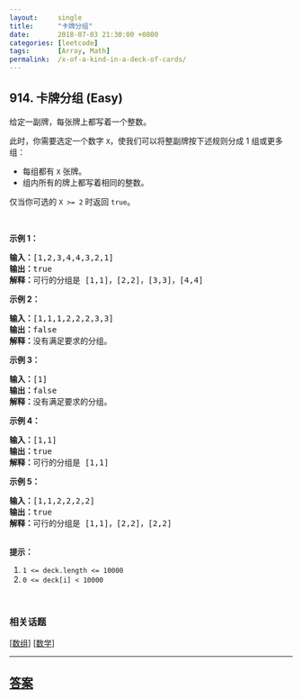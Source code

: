 ```yaml
---
layout:     single
title:      "卡牌分组"
date:       2018-07-03 21:30:00 +0800
categories: [leetcode]
tags:       [Array, Math]
permalink:  /x-of-a-kind-in-a-deck-of-cards/
---
```


## 914. 卡牌分组 (Easy)

<p>给定一副牌，每张牌上都写着一个整数。</p>

<p>此时，你需要选定一个数字 <code>X</code>，使我们可以将整副牌按下述规则分成 1 组或更多组：</p>

<ul>
	<li>每组都有&nbsp;<code>X</code>&nbsp;张牌。</li>
	<li>组内所有的牌上都写着相同的整数。</li>
</ul>

<p>仅当你可选的 <code>X &gt;= 2</code> 时返回&nbsp;<code>true</code>。</p>

<p>&nbsp;</p>

<p><strong>示例 1：</strong></p>

<pre><strong>输入：</strong>[1,2,3,4,4,3,2,1]
<strong>输出：</strong>true
<strong>解释：</strong>可行的分组是 [1,1]，[2,2]，[3,3]，[4,4]
</pre>

<p><strong>示例 2：</strong></p>

<pre><strong>输入：</strong>[1,1,1,2,2,2,3,3]
<strong>输出：</strong>false
<strong>解释：</strong>没有满足要求的分组。
</pre>

<p><strong>示例 3：</strong></p>

<pre><strong>输入：</strong>[1]
<strong>输出：</strong>false
<strong>解释：</strong>没有满足要求的分组。
</pre>

<p><strong>示例 4：</strong></p>

<pre><strong>输入：</strong>[1,1]
<strong>输出：</strong>true
<strong>解释：</strong>可行的分组是 [1,1]
</pre>

<p><strong>示例 5：</strong></p>

<pre><strong>输入：</strong>[1,1,2,2,2,2]
<strong>输出：</strong>true
<strong>解释：</strong>可行的分组是 [1,1]，[2,2]，[2,2]
</pre>

<p><br>
<strong>提示：</strong></p>

<ol>
	<li><code>1 &lt;= deck.length &lt;= 10000</code></li>
	<li><code>0 &lt;= deck[i] &lt;&nbsp;10000</code></li>
</ol>

<p>&nbsp;</p>

### 相关话题
  [[数组](https://github.com/openset/leetcode/tree/master/tag/array/README.md)]
  [[数学](https://github.com/openset/leetcode/tree/master/tag/math/README.md)]

---

## [答案](https://github.com/openset/leetcode/tree/master/problems/x-of-a-kind-in-a-deck-of-cards)
